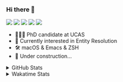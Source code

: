 ### Hi there 👋

[![](https://img.shields.io/badge/-Email-325180?logo=maildotru&logoColor=white&style=flat-square)](mailto:hi@wang.tianshu.me)
[![](https://img.shields.io/badge/-GitHub-black?logo=GitHub&style=flat-square)](https://github.com/tshu-w)
[![](https://img.shields.io/badge/-Telegram-26a5e4?labelColor=fafafa&logo=telegram&style=flat-square)](https://t.me/tshu_w) 
[![](https://img.shields.io/badge/-Twitter-1da1f2?logo=Twitter&logoColor=white&style=flat-square)](https://twitter.com/tshu_w)
[![](https://komarev.com/ghpvc/?username=tshu-w&color=blueviolet&style=flat-square)]()



- 🧑🏻‍🎓 PhD candidate at UCAS
- 🔭 Currently interested in Entity Resolution
- 🛠 macOS & Emacs & ZSH
- 🚧 Under construction...

<details>

<summary>GitHub Stats</summary>

![Tianshu's GitHub stats](https://github-readme-stats.vercel.app/api?username=tshu-w&show_icons=true&theme=buefy&count_private=true)
  
</details>


<details>
  <summary>Wakatime Stats</summary>

  Currently, files accessed by tramp cannot be tracked by wakatime, see https://github.com/wakatime/wakatime-mode/issues/27
  <br>
  
<!--START_SECTION:waka-->
![Code Time](http://img.shields.io/badge/Code%20Time-6%2C233%20hrs%2026%20mins-blue)

**I'm an Early 🐤** 

```text
🌞 Morning    80 commits     ████░░░░░░░░░░░░░░░░░░░░░   17.54% 
🌆 Daytime    225 commits    ████████████░░░░░░░░░░░░░   49.34% 
🌃 Evening    136 commits    ███████░░░░░░░░░░░░░░░░░░   29.82% 
🌙 Night      15 commits     ░░░░░░░░░░░░░░░░░░░░░░░░░   3.29%

```
📅 **I'm Most Productive on Tuesday** 

```text
Monday       68 commits     ███░░░░░░░░░░░░░░░░░░░░░░   14.91% 
Tuesday      91 commits     █████░░░░░░░░░░░░░░░░░░░░   19.96% 
Wednesday    50 commits     ██░░░░░░░░░░░░░░░░░░░░░░░   10.96% 
Thursday     45 commits     ██░░░░░░░░░░░░░░░░░░░░░░░   9.87% 
Friday       86 commits     ████░░░░░░░░░░░░░░░░░░░░░   18.86% 
Saturday     61 commits     ███░░░░░░░░░░░░░░░░░░░░░░   13.38% 
Sunday       55 commits     ███░░░░░░░░░░░░░░░░░░░░░░   12.06%

```


📊 **This Week I Spent My Time On** 

```text
💬 Programming Languages: 
sh                       32 hrs 7 mins       █████████████████████████   100.0%

🔥 Editors: 
Zsh                      32 hrs 7 mins       █████████████████████████   100.0%

🐱‍💻 Projects: 
universal-blocker        21 hrs 43 mins      █████████████████░░░░░░░░   67.63% 
Terminal                 8 hrs 10 mins       ██████░░░░░░░░░░░░░░░░░░░   25.43% 
lightning-template       1 hr 13 mins        █░░░░░░░░░░░░░░░░░░░░░░░░   3.79% 
dotfiles                 53 mins             ░░░░░░░░░░░░░░░░░░░░░░░░░   2.77% 
emacs                    4 mins              ░░░░░░░░░░░░░░░░░░░░░░░░░   0.25%

💻 Operating System: 
Linux                    21 hrs 43 mins      █████████████████░░░░░░░░   67.64% 
Mac                      10 hrs 23 mins      ████████░░░░░░░░░░░░░░░░░   32.36%

```

**I Mostly Code in Python** 

```text
Python                   11 repos            ████████████░░░░░░░░░░░░░   50.0% 
HTML                     2 repos             ██░░░░░░░░░░░░░░░░░░░░░░░   9.09% 
Emacs Lisp               2 repos             ██░░░░░░░░░░░░░░░░░░░░░░░   9.09% 
JavaScript               2 repos             ██░░░░░░░░░░░░░░░░░░░░░░░   9.09% 
TeX                      2 repos             ██░░░░░░░░░░░░░░░░░░░░░░░   9.09%

```



 Last Updated on 30/01/2023 08:06:22 UTC
<!--END_SECTION:waka-->
</details>
